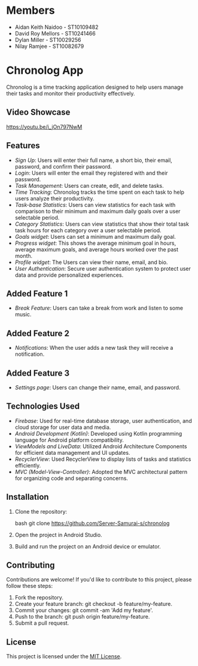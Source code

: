 # Members
- Aidan Keith Naidoo - ST10109482
- David Roy Mellors - ST10241466
- Dylan Miller - ST10029256
- Nilay Ramjee - ST10082679

# Chronolog App

Chronolog is a time tracking application designed to help users manage their tasks and monitor their productivity effectively.

## Video Showcase
https://youtu.be/i_jOn797NwM

## Features

- *Sign Up*: Users will enter their full name, a short bio, their email, password, and confirm their password.
- *Login*: Users will enter the email they registered with and their password. 
- *Task Management*: Users can create, edit, and delete tasks.
- *Time Tracking*: Chronolog tracks the time spent on each task to help users analyze their productivity.
- *Task-base Statistics*: Users can view statistics for each task with comparison to their minimum and maximum daily goals over a user selectable period.
- *Category Statistics*: Users can view statistics that show their total task task hours for each category over a user selectable period.
- *Goals widget*: Users can set a minimum and maximum daily goal.
- *Progress widget*: This shows the average minimum goal in hours, average maximum goals, and average hours worked over the past month.
- *Profile widget*: The Users can view their name, email, and bio.
- *User Authentication*: Secure user authentication system to protect user data and provide personalized experiences.

## Added Feature 1

- *Break Feature*: Users can take a break from work and listen to some music.

## Added Feature 2

- *Notifications*: When the user adds a new task they will receive a notification.

## Added Feature 3

- *Settings page*: Users can change their name, email, and password.

## Technologies Used

- *Firebase*: Used for real-time database storage, user authentication, and cloud storage for user data and media.
- *Android Development (Kotlin)*: Developed using Kotlin programming language for Android platform compatibility.
- *ViewModels and LiveData*: Utilized Android Architecture Components for efficient data management and UI updates.
- *RecyclerView*: Used RecyclerView to display lists of tasks and statistics efficiently.
- *MVC (Model-View-Controller)*: Adopted the MVC architectural pattern for organizing code and separating concerns.

## Installation

1. Clone the repository:

   bash
   git clone https://github.com/Server-Samurai-s/chronolog
   

2. Open the project in Android Studio.


3. Build and run the project on an Android device or emulator.

## Contributing

Contributions are welcome! If you'd like to contribute to this project, please follow these steps:

1. Fork the repository.
2. Create your feature branch: git checkout -b feature/my-feature.
3. Commit your changes: git commit -am 'Add my feature'.
4. Push to the branch: git push origin feature/my-feature.
5. Submit a pull request.

## License

This project is licensed under the [MIT License](/LICENSE).


